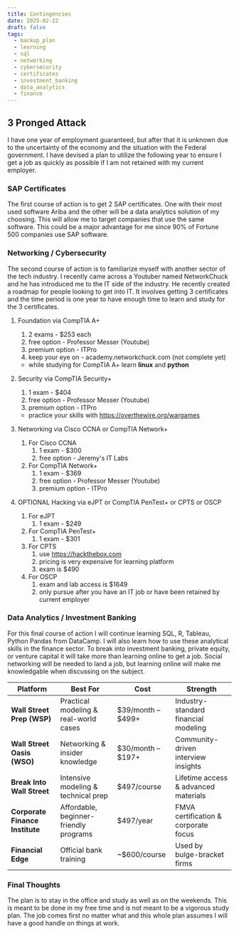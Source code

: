 ```yaml
---
title: Contingencies
date: 2025-02-22
draft: false
tags:
  - backup_plan
  - learning
  - sql
  - networking
  - cybersecurity
  - certificates
  - investment_banking
  - data_analytics
  - finance
---
```

## 3 Pronged Attack

I have one year of employment guaranteed, but after that it is unknown due to the uncertainty of the economy and the situation with the Federal government. I have devised a plan to utilize the following year to ensure I get a job as quickly as possible if I am not retained with my current employer. 

### SAP Certificates 

The first course of action is to get 2 SAP certificates. One with their most used software Ariba and the other will be a data analytics solution of my choosing. This will allow me to target companies that use the same software. This could be a major advantage for me since 90% of Fortune 500 companies use SAP software. 

### Networking / Cybersecurity 

The second course of action is to familiarize myself with another sector of the tech industry. I recently came across a Youtuber named NetworkChuck and he has introduced me to the IT side of the industry. He recently created a roadmap for people looking to get into IT. It involves getting 3 certificates and the time period is one year to have enough time to learn and study for the 3 certificates. 

1) Foundation via CompTIA A+ 
	1) 2 exams - $253 each 
	2) free option - Professor Messer (Youtube)
	3) premium option - ITPro 
	4) keep your eye on - academy.networkchuck.com (not complete yet)

	- while studying for CompTIA A+ learn **linux** and **python** 

2) Security via CompTIA Security+ 
	1) 1 exam - $404
	2) free option - Professor Messer (Youtube)
	3) premium option - ITPro

	- practice your skills with https://overthewire.org/wargames

3) Networking via Cisco CCNA or CompTIA Network+ 
	1) For Cisco CCNA
		1) 1 exam - $300
		2) free option - Jeremy's IT Labs
	2) For CompTIA Network+ 
		1) 1 exam - $369
		2) free option - Professor Messer (Youtube)
		3) premium option - ITPro

4) OPTIONAL Hacking via eJPT or CompTIA PenTest+ or CPTS or OSCP
	1) For eJPT
		1) 1 exam - $249
	2) For CompTIA PenTest+
		1) 1 exam - $301
	3) For CPTS 
		1) use https://hackthebox.com
		2) pricing is very expensive for learning platform
		3) exam is $490
	4) For OSCP
		1) exam and lab access is $1649
		2) only pursue after you have an IT job or have been retained by current employer


### Data Analytics / Investment Banking 

For this final course of action I will continue learning SQL, R, Tableau, Python Pandas from DataCamp. I will also learn how to use these analytical skills in the finance sector. To break into investment banking, private equity, or venture capital it will take more than learning online to get a job. Social networking will be needed to land a job, but learning online will make me knowledgable when discussing on the subject. 

| **Platform**                    | **Best For**                           | **Cost**          | **Strength**                         |
| ------------------------------- | -------------------------------------- | ----------------- | ------------------------------------ |
| **Wall Street Prep (WSP)**      | Practical modeling & real-world cases  | $39/month – $499+ | Industry-standard financial modeling |
| **Wall Street Oasis (WSO)**     | Networking & insider knowledge         | $30/month – $197+ | Community-driven interview insights  |
| **Break Into Wall Street**      | Intensive modeling & technical prep    | $497/course       | Lifetime access & advanced materials |
| **Corporate Finance Institute** | Affordable, beginner-friendly programs | $497/year         | FMVA certification & corporate focus |
| **Financial Edge**              | Official bank training                 | ~$600/course      | Used by bulge-bracket firms          |

### Final Thoughts

The plan is to stay in the office and study as well as on the weekends. This is meant to be done in my free time and is not meant to be a vigorous study plan. The job comes first no matter what and this whole plan assumes I will have a good handle on things at work. 